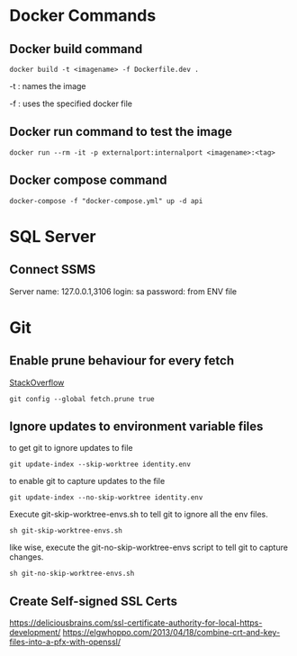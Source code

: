 # Docker Commands

## Docker build command

```
docker build -t <imagename> -f Dockerfile.dev .
```

-t 
: names the image

-f
: uses the specified docker file

## Docker run command to test the image
```
docker run --rm -it -p externalport:internalport <imagename>:<tag> 
```

## Docker compose command
```
docker-compose -f "docker-compose.yml" up -d api 
```
# SQL Server

## Connect SSMS
Server name: 127.0.0.1,3106
login: sa
password: from ENV file

# Git

## Enable prune behaviour for every fetch
[StackOverflow](https://stackoverflow.com/a/68049939/2426627)

```
git config --global fetch.prune true
```

## Ignore updates to environment variable files

to get git to ignore updates to file
```
git update-index --skip-worktree identity.env
```

to enable git to capture updates to the file
```
git update-index --no-skip-worktree identity.env
```

Execute git-skip-worktree-envs.sh to tell git to ignore all the env files. 
```
sh git-skip-worktree-envs.sh
```

like wise, execute the git-no-skip-worktree-envs script to tell git to capture changes.

```
sh git-no-skip-worktree-envs.sh
```

## Create Self-signed SSL Certs
https://deliciousbrains.com/ssl-certificate-authority-for-local-https-development/
https://elgwhoppo.com/2013/04/18/combine-crt-and-key-files-into-a-pfx-with-openssl/